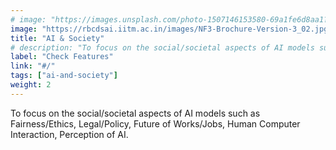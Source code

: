 ```yaml
---
# image: "https://images.unsplash.com/photo-1507146153580-69a1fe6d8aa1?ixlib=rb-1.2.1&ixid=MnwxMjA3fDB8MHxwaG90by1wYWdlfHx8fGVufDB8fHx8&auto=format&fit=crop&w=1170&q=80"
image: "https://rbcdsai.iitm.ac.in/images/NF3-Brochure-Version-3_02.jpg"
title: "AI & Society"
# description: "To focus on the social/societal aspects of AI models such as Fairness/Ethics, Legal/Policy, Future of Works/Jobs, Human Computer Interaction, Perception of AI."
label: "Check Features"
link: "#/"
tags: ["ai-and-society"]
weight: 2
---
```


To focus on the social/societal aspects of AI models such as Fairness/Ethics, Legal/Policy, Future of Works/Jobs, Human Computer Interaction, Perception of AI.